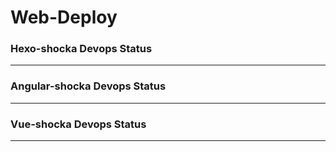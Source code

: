 # Web-Deploy

### Hexo-shocka Devops Status
---

### Angular-shocka Devops Status
---

### Vue-shocka Devops Status
---
